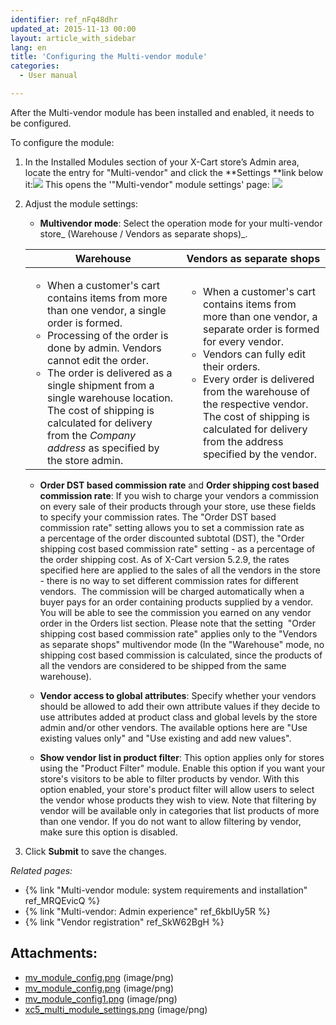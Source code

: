 ```yaml
---
identifier: ref_nFq48dhr
updated_at: 2015-11-13 00:00
layout: article_with_sidebar
lang: en
title: 'Configuring the Multi-vendor module'
categories:
  - User manual

---
```



After the Multi-vendor module has been installed and enabled, it needs to be configured.

To configure the module:

1.  In the Installed Modules section of your X-Cart store’s Admin area, locate the entry for "Multi-vendor" and click the **Settings **link below it:![]({{site.baseurl}}/attachments/8749139/8716518.png)
    This opens the '"Multi-vendor" module settings' page:
    ![]({{site.baseurl}}/attachments/8749139/8719612.png)
2.  Adjust the module settings:

    *   **Multivendor mode**: Select the operation mode for your multi-vendor store_ (Warehouse / Vendors as separate shops)_. 

    <table class="ui compact celled small padded table">
      <thead>
        <tr class="sortableHeader">
          <th class="confluenceTh sortableHeader" data-column="0">
            <div class="tablesorter-header-inner">Warehouse</div>
          </th>
          <th class="confluenceTh sortableHeader" data-column="1">
            <div class="tablesorter-header-inner">Vendors as separate shops</div>
          </th>
        </tr>
      </thead>
      <tbody>
        <tr>
          <td class="confluenceTd">
            <ul>
              <li>When a customer's cart contains items from more than one vendor, a single order is formed.</li>
              <li>Processing of the order is done by admin. Vendors cannot edit the order.</li>
              <li>The order is delivered as a single shipment from a single warehouse location. The cost of shipping is calculated for delivery from the <em>Company address</em> as specified by the store admin.</span></li>
            </ul>
          </td>
          <td class="confluenceTd" >
            <ul>
              <li>When a customer's cart contains items from more than one vendor, a separate order is formed for every vendor.</li>
              <li>Vendors can fully edit their orders.</li>
              <li>Every order is delivered from the warehouse of the respective vendor. The cost of shipping is calculated for delivery from the address specified by the vendor.</li>
            </ul>
          </td>
        </tr>
      </tbody>
    </table>

    *   **Order DST based commission rate** and **Order shipping cost based commission rate**: If you wish to charge your vendors a commission on every sale of their products through your store, use these fields to specify your commission rates. The "Order DST based commission rate" setting allows you to set a commission rate as a percentage of the order discounted subtotal (DST), the "Order shipping cost based commission rate" setting - as a percentage of the order shipping cost. As of X-Cart version 5.2.9, the rates specified here are applied to the sales of all the vendors in the store - there is no way to set different commission rates for different vendors. 
        The commission will be charged automatically when a buyer pays for an order containing products supplied by a vendor. You will be able to see the commission you earned on any vendor order in the Orders list section.
        Please note that the setting  "Order shipping cost based commission rate" applies only to the "Vendors as separate shops" multivendor mode (In the "Warehouse" mode, no shipping cost based commission is calculated, since the products of all the vendors are considered to be shipped from the same warehouse).

    *   **Vendor access to global attributes**: Specify whether your vendors should be allowed to add their own attribute values if they decide to use attributes added at product class and global levels by the store admin and/or other vendors.
        The available options here are "Use existing values only" and "Use existing and add new values".

    *   **Show vendor list in product filter**: This option applies only for stores using the "Product Filter" module. Enable this option if you want your store's visitors to be able to filter products by vendor. With this option enabled, your store's product filter will allow users to select the vendor whose products they wish to view. Note that filtering by vendor will be available only in categories that list products of more than one vendor. If you do not want to allow filtering by vendor, make sure this option is disabled.

3.  Click **Submit** to save the changes.

_Related pages:_

*   {% link "Multi-vendor module: system requirements and installation" ref_MRQEvicQ %}
*   {% link "Multi-vendor: Admin experience" ref_6kbIUy5R %}
*   {% link "Vendor registration" ref_SkW62BgH %}

## Attachments:

* [mv_module_config.png]({{site.baseurl}}/attachments/8749139/8716519.png) (image/png)
* [mv_module_config.png]({{site.baseurl}}/attachments/8749139/8716518.png) (image/png)
* [mv_module_config1.png]({{site.baseurl}}/attachments/8749139/8716520.png) (image/png)
* [xc5_multi_module_settings.png]({{site.baseurl}}/attachments/8749139/8719612.png) (image/png)